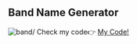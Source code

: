 <h2> Band Name Generator </h2>
<img src='band.jpg' alt=band/>
<span>Check my code👉 <span><a href='https://replit.com/@AhmetAydin3/day02?v=1'>My Code!</a>
